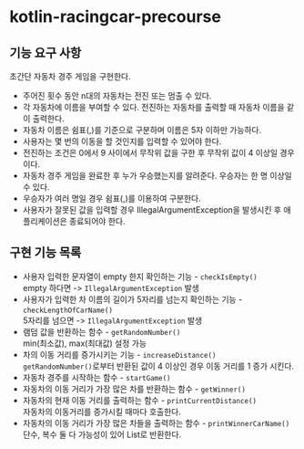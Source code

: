 # kotlin-racingcar-precourse

## 기능 요구 사항

초간단 자동차 경주 게임을 구현한다.

- 주어진 횟수 동안 n대의 자동차는 전진 또는 멈출 수 있다.
- 각 자동차에 이름을 부여할 수 있다. 전진하는 자동차를 출력할 때 자동차 이름을 같이 출력한다.
- 자동차 이름은 쉼표(,)를 기준으로 구분하며 이름은 5자 이하만 가능하다.
- 사용자는 몇 번의 이동을 할 것인지를 입력할 수 있어야 한다.
- 전진하는 조건은 0에서 9 사이에서 무작위 값을 구한 후 무작위 값이 4 이상일 경우이다.
- 자동차 경주 게임을 완료한 후 누가 우승했는지를 알려준다. 우승자는 한 명 이상일 수 있다.
- 우승자가 여러 명일 경우 쉼표(,)를 이용하여 구분한다.
- 사용자가 잘못된 값을 입력할 경우 IllegalArgumentException을 발생시킨 후 애플리케이션은 종료되어야 한다.

## 구현 기능 목록

- 사용자 입력한 문자열이 empty 한지 확인하는 기능 - `checkIsEmpty()`  
    empty 하다면 -> `IllegalArgumentException` 발생
- 사용자가 입력한 차 이름의 길이가 5자리를 넘는지 확인하는 기능 - `checkLengthOfCarName()`  
    5자리를 넘으면 -> `IllegalArgumentException` 발생
- 램덤 값을 반환하는 함수 - `getRandomNumber()`  
    min(최소값), max(최대값) 설정 가능
- 차의 이동 거리를 증가시키는 기능 - `increaseDistance()`  
  `getRandomNumber()`로부터 반환된 값이 4 이상인 경우 이동 거리를 1 증가 시킨다.
- 자동차 경주를 시작하는 함수 - `startGame()`  
- 자동차의 이동 거리가 가장 많은 차를 반환하는 함수 - `getWinner()`  
- 자동차의 현재 이동 거리를 출력하는 함수 - `printCurrentDistance()`  
    자동차의 이동거리를 증가시킬 때마다 호출한다.
- 자동차의 이동 거리가 가장 많은 차들을 출력하는 함수 - `printWinnerCarName()`  
    단수, 복수 둘 다 가능성이 있어 List<Car>로 반환한다.


